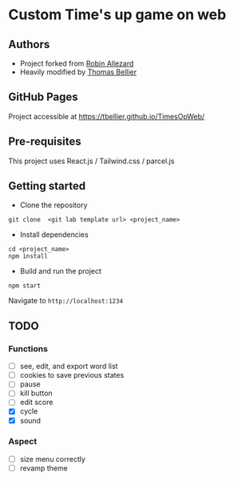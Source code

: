 # Custom Time's up game on web

## Authors

- Project forked from [Robin Allezard](<robinallezard@gmail.com>)
- Heavily modified by [Thomas Bellier](<reillebsamoht@gmail.com>)

## GitHub Pages

Project accessible at https://tbellier.github.io/TimesOpWeb/

## Pre-requisites

This project uses React.js / Tailwind.css / parcel.js

## Getting started
- Clone the repository
```
git clone  <git lab template url> <project_name>
```
- Install dependencies
```
cd <project_name>
npm install
```
- Build and run the project
```
npm start
```
  Navigate to `http://localhost:1234`

## TODO

### Functions
- [ ] see, edit, and export word list
- [ ] cookies to save previous states
- [ ] pause
- [ ] kill button
- [ ] edit score
- [x] cycle
- [x] sound

### Aspect
- [ ] size menu correctly
- [ ] revamp theme
